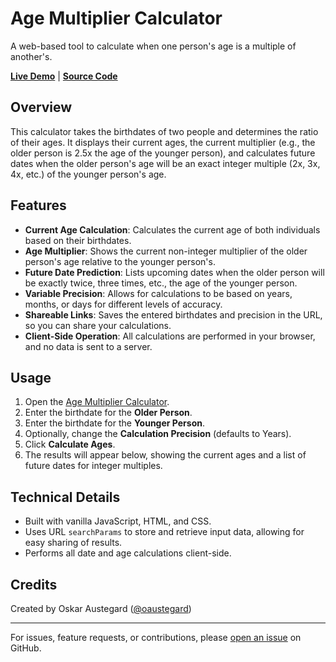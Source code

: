 # Age Multiplier Calculator

A web-based tool to calculate when one person's age is a multiple of another's.

**[Live Demo](https://austegard.com/fun-and-games/IAmNTimesAsOldAsYou.html)** | **[Source Code](https://github.com/oaustegard/oaustegard.github.io/blob/main/fun-and-games/IAmNTimesAsOldAsYou.html)**

## Overview

This calculator takes the birthdates of two people and determines the ratio of their ages. It displays their current ages, the current multiplier (e.g., the older person is 2.5x the age of the younger person), and calculates future dates when the older person's age will be an exact integer multiple (2x, 3x, 4x, etc.) of the younger person's age.

## Features

-   **Current Age Calculation**: Calculates the current age of both individuals based on their birthdates.
-   **Age Multiplier**: Shows the current non-integer multiplier of the older person's age relative to the younger person's.
-   **Future Date Prediction**: Lists upcoming dates when the older person will be exactly twice, three times, etc., the age of the younger person.
-   **Variable Precision**: Allows for calculations to be based on years, months, or days for different levels of accuracy.
-   **Shareable Links**: Saves the entered birthdates and precision in the URL, so you can share your calculations.
-   **Client-Side Operation**: All calculations are performed in your browser, and no data is sent to a server.

## Usage

1.  Open the [Age Multiplier Calculator](https://austegard.com/fun-and-games/IAmNTimesAsOldAsYou.html).
2.  Enter the birthdate for the **Older Person**.
3.  Enter the birthdate for the **Younger Person**.
4.  Optionally, change the **Calculation Precision** (defaults to Years).
5.  Click **Calculate Ages**.
6.  The results will appear below, showing the current ages and a list of future dates for integer multiples.

## Technical Details

-   Built with vanilla JavaScript, HTML, and CSS.
-   Uses URL `searchParams` to store and retrieve input data, allowing for easy sharing of results.
-   Performs all date and age calculations client-side.

## Credits

Created by Oskar Austegard ([@oaustegard](https://github.com/oaustegard))

---

For issues, feature requests, or contributions, please [open an issue](https://github.com/oaustegard/oaustegard.github.io/issues) on GitHub.